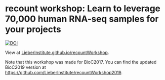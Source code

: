 # recount workshop: Learn to leverage 70,000 human RNA-seq samples for your projects
[![DOI](https://zenodo.org/badge/97850982.svg)](https://zenodo.org/badge/latestdoi/97850982)

View at [LieberInstitute.github.io/recountWorkshop](http://LieberInstitute.github.io/recountWorkshop).

Note that this workshop was made for BioC2017. You can find the updated BioC2019 version at https://github.com/LieberInstitute/recountWorkshop2019.
